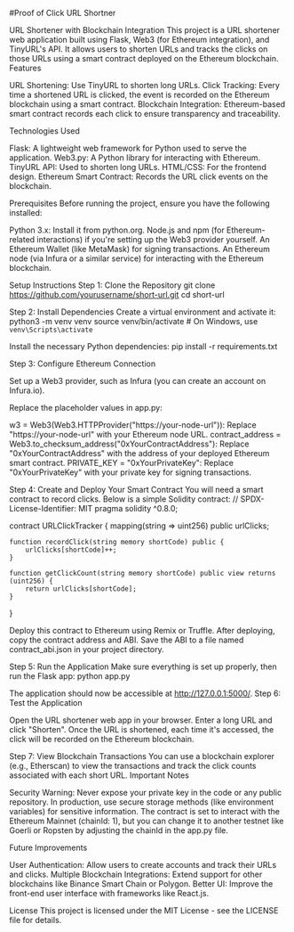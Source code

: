 #Proof of Click URL Shortner


URL Shortener with Blockchain Integration
This project is a URL shortener web application built using Flask, Web3 (for Ethereum integration), and TinyURL's API. It allows users to shorten URLs and tracks the clicks on those URLs using a smart contract deployed on the Ethereum blockchain.
Features

URL Shortening: Use TinyURL to shorten long URLs.
Click Tracking: Every time a shortened URL is clicked, the event is recorded on the Ethereum blockchain using a smart contract.
Blockchain Integration: Ethereum-based smart contract records each click to ensure transparency and traceability.

Technologies Used

Flask: A lightweight web framework for Python used to serve the application.
Web3.py: A Python library for interacting with Ethereum.
TinyURL API: Used to shorten long URLs.
HTML/CSS: For the frontend design.
Ethereum Smart Contract: Records the URL click events on the blockchain.

Prerequisites
Before running the project, ensure you have the following installed:

Python 3.x: Install it from python.org.
Node.js and npm (for Ethereum-related interactions) if you're setting up the Web3 provider yourself.
An Ethereum Wallet (like MetaMask) for signing transactions.
An Ethereum node (via Infura or a similar service) for interacting with the Ethereum blockchain.

Setup Instructions
Step 1: Clone the Repository
git clone https://github.com/yourusername/short-url.git
cd short-url

Step 2: Install Dependencies
Create a virtual environment and activate it:
python3 -m venv venv
source venv/bin/activate  # On Windows, use `venv\Scripts\activate`

Install the necessary Python dependencies:
pip install -r requirements.txt

Step 3: Configure Ethereum Connection

Set up a Web3 provider, such as Infura (you can create an account on Infura.io).

Replace the placeholder values in app.py:

w3 = Web3(Web3.HTTPProvider("https://your-node-url")): Replace "https://your-node-url" with your Ethereum node URL.
contract_address = Web3.to_checksum_address("0xYourContractAddress"): Replace "0xYourContractAddress" with the address of your deployed Ethereum smart contract.
PRIVATE_KEY = "0xYourPrivateKey": Replace "0xYourPrivateKey" with your private key for signing transactions.



Step 4: Create and Deploy Your Smart Contract
You will need a smart contract to record clicks. Below is a simple Solidity contract:
// SPDX-License-Identifier: MIT
pragma solidity ^0.8.0;

contract URLClickTracker {
    mapping(string => uint256) public urlClicks;

    function recordClick(string memory shortCode) public {
        urlClicks[shortCode]++;
    }

    function getClickCount(string memory shortCode) public view returns (uint256) {
        return urlClicks[shortCode];
    }
}


Deploy this contract to Ethereum using Remix or Truffle.
After deploying, copy the contract address and ABI. Save the ABI to a file named contract_abi.json in your project directory.

Step 5: Run the Application
Make sure everything is set up properly, then run the Flask app:
python app.py

The application should now be accessible at http://127.0.0.1:5000/.
Step 6: Test the Application

Open the URL shortener web app in your browser.
Enter a long URL and click "Shorten".
Once the URL is shortened, each time it's accessed, the click will be recorded on the Ethereum blockchain.

Step 7: View Blockchain Transactions
You can use a blockchain explorer (e.g., Etherscan) to view the transactions and track the click counts associated with each short URL.
Important Notes

Security Warning: Never expose your private key in the code or any public repository. In production, use secure storage methods (like environment variables) for sensitive information.
The contract is set to interact with the Ethereum Mainnet (chainId: 1), but you can change it to another testnet like Goerli or Ropsten by adjusting the chainId in the app.py file.

Future Improvements

User Authentication: Allow users to create accounts and track their URLs and clicks.
Multiple Blockchain Integrations: Extend support for other blockchains like Binance Smart Chain or Polygon.
Better UI: Improve the front-end user interface with frameworks like React.js.

License
This project is licensed under the MIT License - see the LICENSE file for details.
